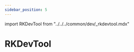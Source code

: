 ```yaml
---
sidebar_position: 5
---
```


import RKDevTool from "../../../common/dev/\_rkdevtool.mdx"

# RKDevTool

<RKDevTool series="rock5" />
